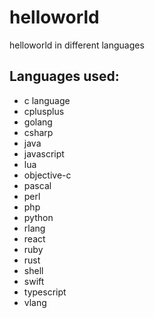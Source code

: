 # helloworld
helloworld in different languages

## Languages used:
- c language
- cplusplus 
- golang
- csharp
- java
- javascript
- lua 
- objective-c
- pascal 
- perl 
- php
- python
- rlang 
- react
- ruby
- rust 
- shell
- swift
- typescript
- vlang